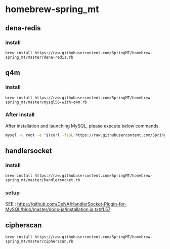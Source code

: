 # homebrew-spring_mt
## dena-redis
### install

```
brew install https://raw.githubusercontent.com/SpringMT/homebrew-spring_mt/master/dena-redis.rb
```

## q4m
### install

```
brew install https://raw.githubusercontent.com/SpringMT/homebrew-spring_mt/master/mysql56-with-q4m.rb
```
### After install

After installation and launching MySQL, please execute below commands.

```bash
mysql -u root -e "$(curl -fsSL https://raw.githubusercontent.com/SpringMT/homebrew-spring_mt/master/q4m_install.sql)"
```

## handlersocket
### install

```
brew install https://raw.githubusercontent.com/SpringMT/homebrew-spring_mt/master/handlersocket.rb
```

### setup
SEE : https://github.com/DeNA/HandlerSocket-Plugin-for-MySQL/blob/master/docs-ja/installation.ja.txt#L57

## cipherscan

```
brew install https://raw.githubusercontent.com/SpringMT/homebrew-spring_mt/master/cipherscan.rb
```
